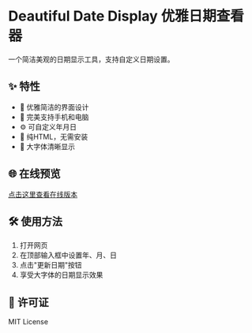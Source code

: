 # Deautiful Date Display 优雅日期查看器

一个简洁美观的日期显示工具，支持自定义日期设置。

## ✨ 特性

- 🎨 优雅简洁的界面设计
- 📱 完美支持手机和电脑
- ⚙️ 可自定义年月日
- 🚀 纯HTML，无需安装
- 💫 大字体清晰显示

## 🌐 在线预览

[点击这里查看在线版本](https://beautiful-date-display.vercel.app/)

## 🛠️ 使用方法

1. 打开网页
2. 在顶部输入框中设置年、月、日
3. 点击"更新日期"按钮
4. 享受大字体的日期显示效果

## 📄 许可证

MIT License